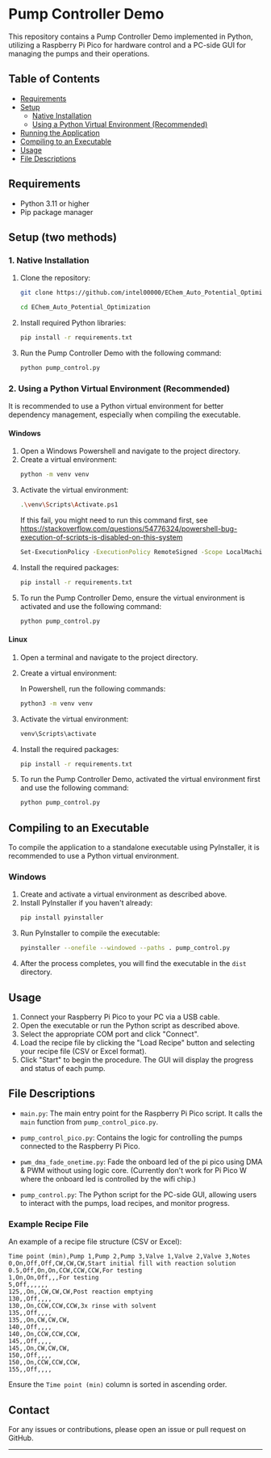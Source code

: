 
# Pump Controller Demo

This repository contains a Pump Controller Demo implemented in Python, utilizing a Raspberry Pi Pico for hardware control and a PC-side GUI for managing the pumps and their operations.

## Table of Contents
- [Requirements](#requirements)
- [Setup](#setup)
  - [Native Installation](#native-installation)
  - [Using a Python Virtual Environment (Recommended)](#using-a-python-virtual-environment-recommended)
- [Running the Application](#running-the-application)
- [Compiling to an Executable](#compiling-to-an-executable)
- [Usage](#usage)
- [File Descriptions](#file-descriptions)

## Requirements

- Python 3.11 or higher
- Pip package manager

## Setup (two methods)

### 1. Native Installation

1. Clone the repository:
    ```sh
    git clone https://github.com/intel00000/EChem_Auto_Potential_Optimization.git
    ```
    ```sh
    cd EChem_Auto_Potential_Optimization
    ```

2. Install required Python libraries:
    ```sh
    pip install -r requirements.txt
    ```

3. Run the Pump Controller Demo with the following command:
    ```sh
    python pump_control.py
    ```

### 2. Using a Python Virtual Environment (Recommended)

It is recommended to use a Python virtual environment for better dependency management, especially when compiling the executable.

#### Windows

1. Open a Windows Powershell and navigate to the project directory.
2. Create a virtual environment:
    ```sh
    python -m venv venv
    ```
3. Activate the virtual environment:
    ```sh
    .\venv\Scripts\Activate.ps1
    ```
    If this fail, you might need to run this command first, see https://stackoverflow.com/questions/54776324/powershell-bug-execution-of-scripts-is-disabled-on-this-system
    ```sh
    Set-ExecutionPolicy -ExecutionPolicy RemoteSigned -Scope LocalMachine
    ```
4. Install the required packages:
    ```sh
    pip install -r requirements.txt
    ```
5. To run the Pump Controller Demo, ensure the virtual environment is activated and use the following command:
    ```sh
    python pump_control.py
    ```

#### Linux

1. Open a terminal and navigate to the project directory.
2. Create a virtual environment:

    In Powershell, run the following commands:
    ```sh
    python3 -m venv venv
    ```
3. Activate the virtual environment:
    ```sh
    venv\Scripts\activate
    ```
4. Install the required packages:
    ```sh
    pip install -r requirements.txt
    ```
5. To run the Pump Controller Demo, activated the virtual environment first and use the following command:
    ```sh
    python pump_control.py
    ```

## Compiling to an Executable

To compile the application to a standalone executable using PyInstaller, it is recommended to use a Python virtual environment.

### Windows

1. Create and activate a virtual environment as described above.
2. Install PyInstaller if you haven't already:
    ```sh
    pip install pyinstaller
    ```
3. Run PyInstaller to compile the executable:
    ```sh
    pyinstaller --onefile --windowed --paths . pump_control.py
    ```
4. After the process completes, you will find the executable in the `dist` directory.

## Usage

1. Connect your Raspberry Pi Pico to your PC via a USB cable.
2. Open the executable or run the Python script as described above.
3. Select the appropriate COM port and click "Connect".
4. Load the recipe file by clicking the "Load Recipe" button and selecting your recipe file (CSV or Excel format).
5. Click "Start" to begin the procedure. The GUI will display the progress and status of each pump.

## File Descriptions

- `main.py`: The main entry point for the Raspberry Pi Pico script. It calls the `main` function from `pump_control_pico.py`.
- `pump_control_pico.py`: Contains the logic for controlling the pumps connected to the Raspberry Pi Pico.
- `pwm_dma_fade_onetime.py`: Fade the onboard led of the pi pico using DMA & PWM without using logic core. (Currently don't work for Pi Pico W where the onboard led is controlled by the wifi chip.)

- `pump_control.py`: The Python script for the PC-side GUI, allowing users to interact with the pumps, load recipes, and monitor progress.

### Example Recipe File
An example of a recipe file structure (CSV or Excel):
```csv
Time point (min),Pump 1,Pump 2,Pump 3,Valve 1,Valve 2,Valve 3,Notes
0,On,Off,Off,CW,CW,CW,Start initial fill with reaction solution
0.5,Off,On,On,CCW,CCW,CCW,For testing
1,On,On,Off,,,For testing
5,Off,,,,,,
125,,On,,CW,CW,CW,Post reaction emptying
130,,Off,,,,
130,,On,CCW,CCW,CCW,3x rinse with solvent
135,,Off,,,,
135,,On,CW,CW,CW,
140,,Off,,,,
140,,On,CCW,CCW,CCW,
145,,Off,,,,
145,,On,CW,CW,CW,
150,,Off,,,,
150,,On,CCW,CCW,CCW,
155,,Off,,,,
```

Ensure the `Time point (min)` column is sorted in ascending order.

## Contact

For any issues or contributions, please open an issue or pull request on GitHub.

---
